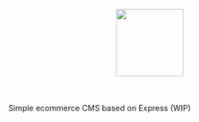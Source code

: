 <p align="center">
<img style="margin:auto;" src="http://www.guillaumepasquet.fr/statics/echoppe.png" width="120">
</p>
<br/><br/>
Simple ecommerce CMS based on Express (WIP)
